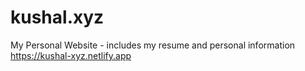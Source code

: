 # kushal.xyz
My Personal Website - includes my resume and personal information
https://kushal-xyz.netlify.app
